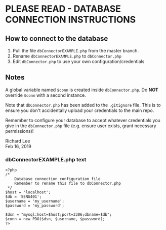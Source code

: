 # PLEASE READ - DATABASE CONNECTION INSTRUCTIONS
## How to connect to the database
1.  Pull the file `dbConnectorEXAMPLE.php` from the master branch.
2.  Rename `dbConnectorEXAMPLE.php` to `dbConnector.php`
3.  Edit `dbConnector.php` to use your own configuration/credentials

## Notes
A global variable named `$conn` is created inside `dbConnector.php`.
Do **NOT** override `$conn` with a second instance.

Note that `dbConnector.php` has been added to the `.gitignore` file.
This is to ensure you don't accidentally upload your credentials to the main repo.

Remember to configure your database to accept whatever credentials you give in
the `dbConnector.php` file (e.g. ensure user exists, grant necessary permissions)!

Richard Lee  
Feb 16, 2019

### dbConnectorEXAMPLE.php text
    <?php
    /*
        Database connection configuration file
        Remember to rename this file to dbConnector.php
     */
    $host = 'localhost';
    $db = 'SENG401';
    $username = 'my_username';
    $password = 'my_password';

    $dsn = "mysql:host=$host;port=3306;dbname=$db";
    $conn = new PDO($dsn, $username, $password);
    ?>

